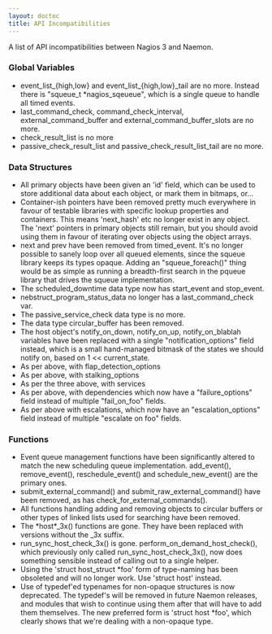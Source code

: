 ```yaml
---
layout: doctoc
title: API Incompatibilities
---
```


A list of API incompatibilities between Nagios 3 and Naemon.

### Global Variables

<ul>
<li>event_list_{high,low} and event_list_{high,low}_tail are no more.
    Instead there is "squeue_t *nagios_sqeueue", which is a single queue
    to handle all timed events.</li>
<li>last_command_check, command_check_interval, external_command_buffer
    and external_command_buffer_slots are no more.</li>
<li>check_result_list is no more</li>
<li>passive_check_result_list and passive_check_result_list_tail are no
    more.</li>
</ul>

### Data Structures

<ul>
<li>All primary objects have been given an 'id' field, which can be
    used to store additional data about each object, or mark them in
    bitmaps, or...</li>
<li>Container-ish pointers have been removed pretty much everywhere in
    favour of testable libraries with specific lookup properties and
    containers. This means 'next_hash' etc no longer exist in any object.
    The 'next' pointers in primary objects still remain, but you should
    avoid using them in favour of iterating over objects using the object
    arrays.</li>
<li>next and prev have been removed from timed_event. It's no longer
    possible to sanely loop over all queued elements, since the squeue
    library keeps its types opaque. Adding an "squeue_foreach()" thing
    would be as simple as running a breadth-first search in the pqueue
    library that drives the squeue implementation.</li>
<li>The scheduled_downtime data type now has start_event and
    stop_event.</li>
<li>nebstruct_program_status_data no longer has a last_command_check
    var.</li>
<li>The passive_service_check data type is no more.</li>
<li>The data type circular_buffer has been removed.</li>
<li>The host object's notify_on_down, notify_on_up, notify_on_blablah
    variables have been replaced with a single "notification_options" field
    instead, which is a small hand-managed bitmask of the states we should
    notify on, based on 1 << current_state.</li>
<li>As per above, with flap_detection_options</li>
<li>As per above, with stalking_options</li>
<li>As per the three above, with services</li>
<li>As per above, with dependencies which now have a "failure_options"
    field instead of multiple "fail_on_foo" fields.</li>
<li>As per above with escalations, which now have an
    "escalation_options" field instead of multiple "escalate on foo" fields.</li>
</ul>

### Functions
<ul>
<li>Event queue management functions have been significantly altered
    to match the new scheduling queue implementation. add_event(),
    remove_event(), reschedule_event() and schedule_new_event() are the
    primary ones.</li>
<li>submit_external_command() and submit_raw_external_command() have
    been removed, as has check_for_external_commands().</li>
<li>All functions handling adding and removing objects to circular
    buffers or other types of linked lists used for searching have been
    removed.</li>
<li>The *host*_3x() functions are gone. They have been replaced with
    versions without the _3x suffix.</li>
<li>run_sync_host_check_3x() is gone. perform_on_demand_host_check(),
    which previously only called run_sync_host_check_3x(), now does
    something sensible instead of calling out to a single helper.</li>
<li>Using the 'struct host_struct *foo' form of type-naming has been
    obsoleted and will no longer work. Use 'struct host' instead.</li>
<li>Use of typedef'ed typenames for non-opaque structures is now
    deprecated. The typedef's will be removed in future Naemon releases, and modules
    that wish to continue using them after that will have to add them
    themselves. The new preferred form is 'struct host *foo', which
    clearly shows that we're dealing with a non-opaque type.</li>
</ul>
